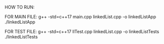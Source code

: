 HOW TO RUN:

FOR MAIN FILE:
g++ -std=c++17 main.cpp linkedList.cpp -o linkedListApp
./linkedListApp


FOR TEST FILE:
g++ -std=c++17 llTest.cpp linkedList.cpp -o linkedListTests
./linkedListTests